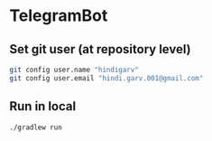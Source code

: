 # TelegramBot


## Set git user (at repository level)
```sh
git config user.name "hindigarv"
git config user.email "hindi.garv.001@gmail.com"
```


## Run in local

`./gradlew run`